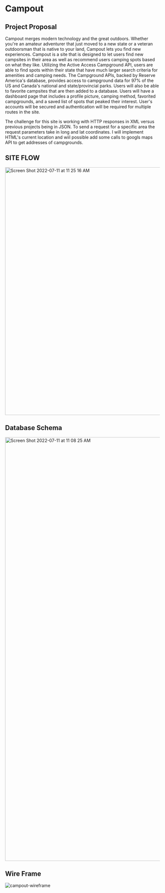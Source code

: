 
# Campout



## Project Proposal
  Campout merges modern technology and the great outdoors. Whether you're an amateur adventurer that just moved to a new state or a veteran outdoorsman that is native to your land, Campout lets you find new experiences. Campout is a site that is designed to let users find new campsites in their area as well as recommend users camping spots based on what they like. Utilizing the Active Access Campground API, users are able to find spots within their state that have much larger search criteria for amenities and camping needs. The Campground APIs, backed by Reserve America's database, provides access to campground data for 97% of the US and Canada's national and state/provincial parks. Users will also be able to favorite campsites that are then added to a database. Users will have a dashboard page that includes a profile picture, camping method, favorited campgrounds, and a saved list of spots that peaked their interest. User's accounts will be secured and authentication will be required for multiple routes in the site. 




The challenge for this site is working with HTTP responses in XML versus previous projects being in JSON. To send a request for a specific area the request parameters take in long and lat coordinates. I will implement HTML's current location and wiil possible add some calls to googls maps API to get addresses of campgrounds.


## <b>SITE FLOW</b>

<img width="804" alt="Screen Shot 2022-07-11 at 11 25 16 AM" src="https://user-images.githubusercontent.com/28359915/178322392-e547692f-7243-4f82-b494-2385ede3ce46.png">



## <b>Database Schema</b>

<img width="1375" alt="Screen Shot 2022-07-11 at 11 08 25 AM" src="https://user-images.githubusercontent.com/28359915/178319654-c4181d42-4904-4c1e-8b6f-54444fed050f.png">

## <b>Wire Frame</b>

![campout-wireframe](https://user-images.githubusercontent.com/28359915/178855729-91cd11a0-de67-4792-a7db-9ca184eb4162.png)
